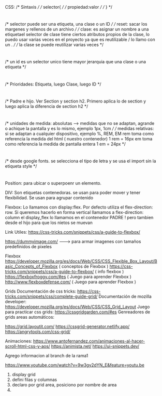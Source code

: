 CSS:
/* Sintaxis */
/* selector{ */
/* propiedad:valor */
/* } */
#
/* selector puede ser una etiqueta, una clase o un ID */
/*  reset: sacar los margenes y rellenos de un archivo */
/* clase: es asignar un nombre a una etiquetael selector de clase tiene ciertos atributos propios de la clase, lo puedo usar varias veces en el proyecto ya que es reutilizable / lo llamo con un . */
/* la clase se puede reutilizar varias veces */
#
/* un id es un selector unico tiene mayor jerarquia que una clase o una etiqueta */
#
/* Prioridades: Etiqueta, luego Clase, luego ID */
#
/* Padre e hijo. Ver Section y section h2. Primero aplica lo de section y luego aplica la diferencia de section h2 */
#

/* unidades de medida: absolutas --> medidas que no se adaptan, agrande o achique la pantalla y es lo mismo, ejemplo 1px, 1cm */
/* medidas relativas: si se adaptan a cualquier dispositivo, ejemplo %, REM, EM
rem toma como referencia la medida del html ( nuestro contenedor) 1 rem = 16px
em toma como referencia la medida de pantalla entera 1 em = 24px */
#
/* desde google fonts. se selecciona el tipo de letra y se usa el import sin la etiqueta style */
#
Position: para ubicar o superpoenr un elemento.

DIV: Son etiquetas contenedoras. se usan para poder mover y tener flexibilidad. Se usan para agrupar contenido

Flexbox: Lo llamamos con display:flex. Por defecto utiliza el flex-direction: row. Si queremos hacerlo en forma vertical llamamos a flex-direction: column
el display_flex lo llamamos en el contenedor PADRE ! pero tambien desde el hijo para que los nietos se muevan


Link Utiles:
https://css-tricks.com/snippets/css/a-guide-to-flexbox/

https://dummyimage.com/ ---> para armar imagenes con tamaños predefinidos de pixeles

Flexbox
https://developer.mozilla.org/es/docs/Web/CSS/CSS_Flexible_Box_Layout/Basic_Concepts_of_Flexbox ( conceptos de Flexbox )
https://css-tricks.com/snippets/css/a-guide-to-flexbox/ ( info flexbox )
https://flexboxfroggy.com/#es ( Juego para aprender Flexbox )
http://www.flexboxdefense.com/ ( Juego para aprender Flexbox ) 

Grids
Documentación de css tricks: https://css-tricks.com/snippets/css/complete-guide-grid/
Documentación de mozilla developer: https://developer.mozilla.org/es/docs/Web/CSS/CSS_Grid_Layout
Juego para practicar css grids: https://cssgridgarden.com/#es
Genreadores de grids areas automáticos:

https://grid.layoutit.com/
https://cssgrid-generator.netlify.app/
https://angrytools.com/css-grid/

Animaciones:
https://www.antofernandez.com/animaciones-al-hacer-scroll-html-css-y-aos/
https://animista.net/
https://ui-snippets.dev/


Agrego informacion al branch de la rama1

https://www.youtube.com/watch?v=9w3gy2dYN_E&feature=youtu.be


1) display grid
2) defini filas y columnas
3) declaro por grid area, posiciono por nombre de area
4) 